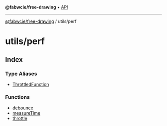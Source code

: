 **@fabwcie/free-drawing** • [API](../../README.md)

***

[@fabwcie/free-drawing](../../README.md) / utils/perf

# utils/perf

## Index

### Type Aliases

- [ThrottledFunction](type-aliases/ThrottledFunction.md)

### Functions

- [debounce](functions/debounce.md)
- [measureTime](functions/measureTime.md)
- [throttle](functions/throttle.md)

